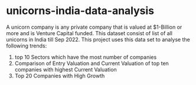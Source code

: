 # unicorns-india-data-analysis
A unicorn company is any private company that is valued at $1-Billion or more and is Venture Capital funded. This dataset consist of list of all unicorns in India till Sep 2022. 
This project uses this data set to analyse the following trends:
1) top 10 Sectors which have the most number of companies
2) Comparison of Entry Valuation and Current Valuation of top ten companies with highest Current Valuation
3) Top 20 Companies with High Growth 
